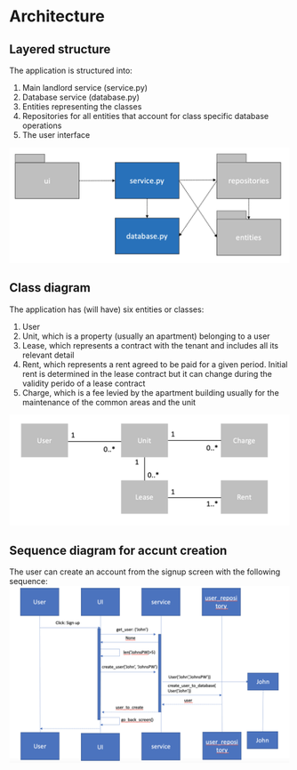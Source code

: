 # Architecture
## Layered structure

The application is structured into:
1. Main landlord service (service.py)
2. Database service (database.py)
3. Entities representing the classes
4. Repositories for all entities that account for class specific database operations
5. The user interface

<img src="https://raw.githubusercontent.com/miikara/landlord/master/documentation/pictures/architecture.png">

## Class diagram

The application has (will have) six entities or classes:
1. User
2. Unit, which is a property (usually an apartment) belonging to a user
3. Lease, which represents a contract with the tenant and includes all its relevant detail
4. Rent, which represents a rent agreed to be paid for a given period. Initial rent is determined in the lease contract but it can change during the validity perido of a lease contract
5. Charge, which is a fee levied by the apartment building usually for the maintenance of the common areas and the unit
 
<img src="https://raw.githubusercontent.com/miikara/landlord/master/documentation/pictures/class_diagram_new.png">

## Sequence diagram for accunt creation

The user can create an account from the signup screen with the following sequence:
<img src="https://raw.githubusercontent.com/miikara/landlord/master/documentation/pictures/sequence_chart_sign_up.png">

